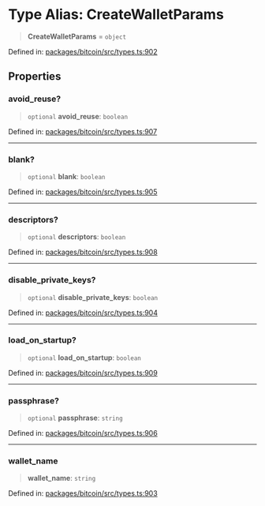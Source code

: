 # Type Alias: CreateWalletParams

> **CreateWalletParams** = `object`

Defined in: [packages/bitcoin/src/types.ts:902](https://github.com/dcdpr/did-btcr2-js/blob/c82bc5c69016e1146a0c52c6e6b21621f5abd6d4/packages/bitcoin/src/types.ts#L902)

## Properties

### avoid\_reuse?

> `optional` **avoid\_reuse**: `boolean`

Defined in: [packages/bitcoin/src/types.ts:907](https://github.com/dcdpr/did-btcr2-js/blob/c82bc5c69016e1146a0c52c6e6b21621f5abd6d4/packages/bitcoin/src/types.ts#L907)

***

### blank?

> `optional` **blank**: `boolean`

Defined in: [packages/bitcoin/src/types.ts:905](https://github.com/dcdpr/did-btcr2-js/blob/c82bc5c69016e1146a0c52c6e6b21621f5abd6d4/packages/bitcoin/src/types.ts#L905)

***

### descriptors?

> `optional` **descriptors**: `boolean`

Defined in: [packages/bitcoin/src/types.ts:908](https://github.com/dcdpr/did-btcr2-js/blob/c82bc5c69016e1146a0c52c6e6b21621f5abd6d4/packages/bitcoin/src/types.ts#L908)

***

### disable\_private\_keys?

> `optional` **disable\_private\_keys**: `boolean`

Defined in: [packages/bitcoin/src/types.ts:904](https://github.com/dcdpr/did-btcr2-js/blob/c82bc5c69016e1146a0c52c6e6b21621f5abd6d4/packages/bitcoin/src/types.ts#L904)

***

### load\_on\_startup?

> `optional` **load\_on\_startup**: `boolean`

Defined in: [packages/bitcoin/src/types.ts:909](https://github.com/dcdpr/did-btcr2-js/blob/c82bc5c69016e1146a0c52c6e6b21621f5abd6d4/packages/bitcoin/src/types.ts#L909)

***

### passphrase?

> `optional` **passphrase**: `string`

Defined in: [packages/bitcoin/src/types.ts:906](https://github.com/dcdpr/did-btcr2-js/blob/c82bc5c69016e1146a0c52c6e6b21621f5abd6d4/packages/bitcoin/src/types.ts#L906)

***

### wallet\_name

> **wallet\_name**: `string`

Defined in: [packages/bitcoin/src/types.ts:903](https://github.com/dcdpr/did-btcr2-js/blob/c82bc5c69016e1146a0c52c6e6b21621f5abd6d4/packages/bitcoin/src/types.ts#L903)

